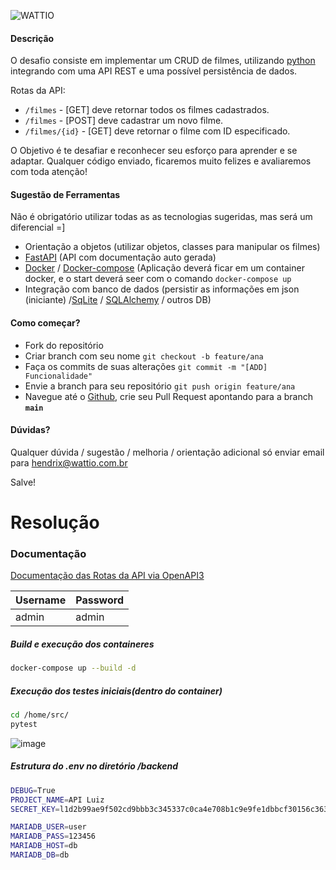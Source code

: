 ![WATTIO](http://wattio.com.br/web/image/1204-212f47c3/Logo%20Wattio.png)

#### Descrição

O desafio consiste em implementar um CRUD de filmes, utilizando [python](https://www.python.org/ "python") integrando com uma API REST e uma possível persistência de dados.

Rotas da API:

 - `/filmes` - [GET] deve retornar todos os filmes cadastrados.
 - `/filmes` - [POST] deve cadastrar um novo filme.
 - `/filmes/{id}` -  [GET] deve retornar o filme com ID especificado.

O Objetivo é te desafiar e reconhecer seu esforço para aprender e se adaptar. Qualquer código enviado, ficaremos muito felizes e avaliaremos com toda atenção!

#### Sugestão de Ferramentas 
Não é obrigatório utilizar todas as as tecnologias sugeridas, mas será um diferencial =]

- Orientação a objetos (utilizar objetos, classes para manipular os filmes)
- [FastAPI](https://fastapi.tiangolo.com/) (API com documentação auto gerada)
- [Docker](https://www.docker.com/) / [Docker-compose](https://docs.docker.com/compose/install/) (Aplicação deverá ficar em um container docker, e o start deverá seer com o comando ``` docker-compose up ```
- Integração com banco de dados (persistir as informações em json (iniciante) /[SqLite](https://www.sqlite.org/index.html) / [SQLAlchemy](https://fastapi.tiangolo.com/tutorial/sql-databases/#sql-relational-databases) / outros DB)


#### Como começar?

- Fork do repositório
- Criar branch com seu nome ``` git checkout -b feature/ana ```
- Faça os commits de suas alterações ``` git commit -m "[ADD] Funcionalidade" ```
- Envie a branch para seu repositório ``` git push origin feature/ana ```
- Navegue até o [Github](https://github.com/), crie seu Pull Request apontando para a branch **```main```**

#### Dúvidas?

Qualquer dúvida / sugestão / melhoria / orientação adicional só enviar email para hendrix@wattio.com.br

Salve!

# Resolução


### Documentação

[Documentação das Rotas da API via OpenAPI3](http://localhost/docs)

| Username | Password |
| -------- | -------- |
| admin  | admin  |

##### Build e execução dos containeres
```sh
docker-compose up --build -d
```

##### Execução dos testes iniciais(dentro do container)
```sh
cd /home/src/
pytest
```
![image](https://user-images.githubusercontent.com/40257388/122339046-ee596c00-cf16-11eb-8652-6d69cea4f821.png)

##### Estrutura do .env no diretório /backend 

```sh
DEBUG=True
PROJECT_NAME=API Luiz
SECRET_KEY=l1d2b99ae9f502cd9bbb3c345337c0ca4e708b1c9e9fe1dbbcf30156c3630565a

MARIADB_USER=user
MARIADB_PASS=123456
MARIADB_HOST=db
MARIADB_DB=db

```
